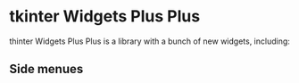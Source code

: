 # tkinter Widgets Plus Plus
thinter Widgets Plus Plus is a library with a bunch of new widgets, including:

## Side menues
